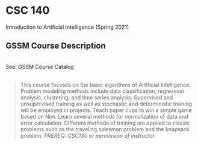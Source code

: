 # CSC 140

Introduction to Artificial Intelligence (Spring 2021)
<br>
## GSSM Course Description
<br>
See: <a link='https://dc.statelibrary.sc.gov/bitstream/handle/10827/36887/GSSM_Course_Catalog_2021-2022.pdf'>GSSM Course Catalog </a>
<br><br>

> This course focuses on the basic algorithms of Artificial Intelligence. Problem modeling methods include data
classification, regression analysis, clustering, and time series analysis. Supervised and unsupervised training as
well as stochastic and deterministic training will be employed in projects. Teach paper cups to win a simple game
based on Nim. Learn several methods for normalization of data and error calculation. Different methods of training
are applied to classic problems such as the traveling salesman problem and the knapsack problem. <I>PREREQ:
CSC130 or permission of instructor.</I>